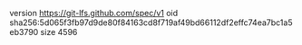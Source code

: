 version https://git-lfs.github.com/spec/v1
oid sha256:5d065f3fb97d9de80f84163cd8f719af49bd66112df2effc74ea7bc1a5eb3790
size 4596
